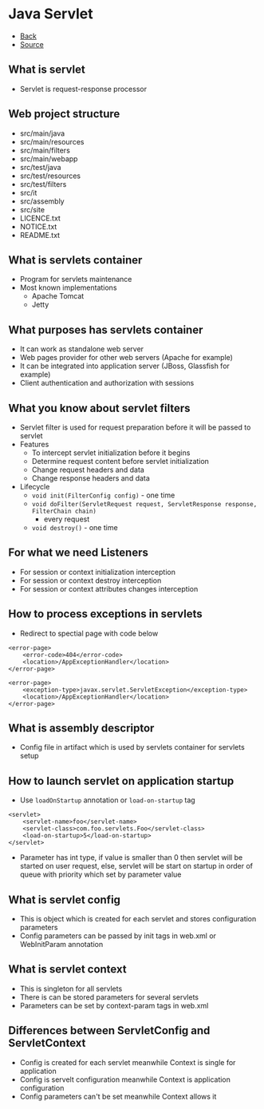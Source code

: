 # Java Servlet

+ [Back](../JAVA.md)
+ [Source](http://javastudy.ru/interview/jee-servlet-api-questions)

## What is servlet

+ Servlet is request-response processor

## Web project structure

+ src/main/java
+ src/main/resources
+ src/main/filters
+ src/main/webapp
+ src/test/java
+ src/test/resources
+ src/test/filters
+ src/it
+ src/assembly
+ src/site
+ LICENCE.txt
+ NOTICE.txt
+ README.txt

## What is servlets container

+ Program for servlets maintenance
+ Most known implementations
    + Apache Tomcat
    + Jetty

## What purposes has servlets container

+ It can work as standalone web server
+ Web pages provider for other web servers (Apache for example)
+ It can be integrated into application server (JBoss, Glassfish for example)
+ Client authentication and authorization with sessions

## What you know about servlet filters

+ Servlet filter is used for request preparation 
    before it will be passed to servlet
+ Features
    + To intercept servlet initialization before it begins
    + Determine request content before servlet initialization
    + Change request headers and data
    + Change response headers and data
+ Lifecycle
    + `void init(FilterConfig config)` - one time
    + `void doFilter(ServletRequest request, ServletResponse response, FilterChain chain)`
        - every request
    + `void destroy()` - one time

## For what we need Listeners

+ For session or context initialization interception
+ For session or context destroy interception
+ For session or context attributes changes interception

## How to process exceptions in servlets

+ Redirect to spectial page with code below

```
<error-page>
    <error-code>404</error-code>
    <location>/AppExceptionHandler</location>
</error-page>

<error-page>
    <exception-type>javax.servlet.ServletException</exception-type>
    <location>/AppExceptionHandler</location>
</error-page>
```

## What is assembly descriptor

+ Config file in artifact which is used by servlets container
    for servlets setup

## How to launch servlet on application startup

+ Use `loadOnStartup` annotation or `load-on-startup` tag

```
<servlet>
    <servlet-name>foo</servlet-name>
    <servlet-class>com.foo.servlets.Foo</servlet-class>
    <load-on-startup>5</load-on-startup>
</servlet>
```
+ Parameter has int type, if value is smaller than 0 then servlet will
    be started on user request, else, servlet will be start on startup
    in order of queue with priority which set by parameter value

## What is servlet config

+ This is object which is created for each servlet 
    and stores configuration parameters
+ Config parameters can be passed by init 
    tags in web.xml or WebInitParam annotation

## What is servlet context

+ This is singleton for all servlets
+ There is can be stored parameters for several servlets
+ Parameters can be set by context-param tags in web.xml

## Differences between ServletConfig and ServletContext

+ Config is created for each servlet meanwhile 
    Context is single for application
+ Config is servelt configuration meanwhile
    Context is application configuration
+ Config parameters can't be set meanwhile
    Context allows it
